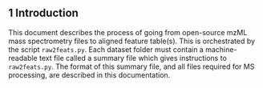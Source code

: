 ## 1 Introduction

This document describes the process of going from open-source mzML mass
spectrometry files to aligned feature table(s). This is orchestrated by the script `raw2feats.py`. Each dataset folder must contain a machine-readable text file called a summary file which gives instructions to `raw2feats.py`. The format of this summary file, and all files required for MS processing, are described in this documentation.
